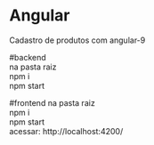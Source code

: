# Angular
Cadastro de produtos com angular-9

#backend <br>
na pasta raiz <br> 
npm i <br>
npm start

#frontend
na pasta raiz <br> 
npm i <br>
npm start <br>
acessar: http://localhost:4200/
